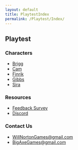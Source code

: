 ```yaml
---
layout: default
title: PlaytestIndex
permalink: /Playtest/Index/
---
```

## Playtest
### Characters
- [Brigg]({{site.baseurl}}/Playtest/Brigg/)
- [Cam]({{site.baseurl}}/Playtest/Cam/)
- [Finrik]({{site.baseurl}}/Playtest/Finrik/)
- [Gibbs]({{site.baseurl}}/Playtest/Gibbs/)
- [Sira]({{site.baseurl}}/Playtest/Sira/)

### Resources
- [Feedback Survey](tinyurl.com/BigAxeFeedback/)
- [Discord](tinyurl.com/BigAxeDiscord/)

### Contact Us
- WillNortonGames@gmail.com
- BigAxeGames@gmail.com